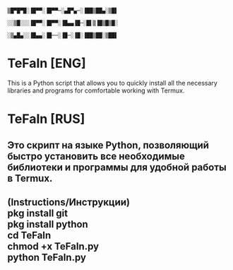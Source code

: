                                                   ▒█▀█▀█░▐█▀▀░▐█▀▀─░▄█▀▄─░▐██▒██▄░▒█▌
                                                  ░░▒█░░░▐█▀▀░▐█▀▀░▐█▄▄▐█─░█▌▒▐█▒█▒█░
                                                  ░▒▄█▄░░▐█▄▄░▐█──░▐█─░▐█░▐██▒██░▒██▌


# TeFaIn [ENG]
This is a Python script that allows you to quickly install all the necessary libraries and programs for comfortable working with Termux.
       
       
       
# TeFaIn [RUS]
Это скрипт на языке Python, позволяющий быстро установить все необходимые библиотеки и программы для удобной работы в Termux.
----------------------------------------------------------------------------------------------------------------------------------------
(Instructions/Инструкции)    
pkg install git     
pkg install python         
cd TeFaIn     
chmod +x TeFaIn.py     
python TeFaIn.py     
----------------------------------------------------------------------------------------------------------------------------------------
